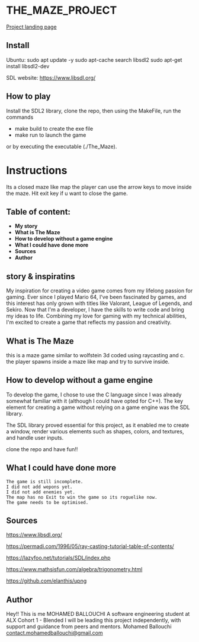 # THE_MAZE_PROJECT

[Project landing page](https://contactmohamedball.wixsite.com/mohamedballouchi/copy-of-projects)

## Install

Ubuntu: sudo apt update -y
        sudo apt-cache search libsdl2
        sudo apt-get install libsdl2-dev

SDL website: https://www.libsdl.org/

## How to play

Install the SDL2 library, clone the repo, then using the MakeFile, run the commands
- make build to create the exe file
- make run to launch the game

or by executing the executable (./The_Maze).
# Instructions
Its a closed maze like map the player can use the arrow keys to move inside the maze.
Hit exit key if u want to close the game.

## Table of content: 

- **My story**
- **What is The Maze**
- **How to develop without a game engine**
- **What I could have done more**
- **Sources**
- **Author**


## story & inspiratins
My inspiration for creating a video game comes from my lifelong passion for gaming. Ever since I played Mario 64, I've been fascinated by games, and this interest has only grown with titles like Valorant, League of Legends, and Sekiro. Now that I'm a developer, I have the skills to write code and bring my ideas to life. Combining my love for gaming with my technical abilities, I'm excited to create a game that reflects my passion and creativity.

## What is The Maze
this is a maze game similar to wolfstein 3d coded using raycasting and c.
the player spawns inside a maze like map and try to survive inside.

## How to develop without a game engine
To develop the game, I chose to use the C language since I was already somewhat familiar with it (although I could have opted for C++). The key element for creating a game without relying on a game engine was the SDL library.

The SDL library proved essential for this project, as it enabled me to create a window, render various elements such as shapes, colors, and textures, and handle user inputs.

clone the repo and have fun!!

## What I could have done more
    The game is still incomplete.
    I did not add wepons yet.
    I did not add enemies yet.
    The map has no Exit to win the game so its roguelike now.
    The game needs to be optimised.

## Sources

https://www.libsdl.org/

https://permadi.com/1996/05/ray-casting-tutorial-table-of-contents/

https://lazyfoo.net/tutorials/SDL/index.php

https://www.mathsisfun.com/algebra/trigonometry.html

https://github.com/elanthis/upng

## Author
Hey!! This is me MOHAMED BALLOUCHI 
A software engineering student at ALX Cohort 1 - Blended
I will be leading this project independently, with support and guidance from peers and mentors.
    Mohamed Ballouchi <contact.mohamedballouchi@gmail.com>
